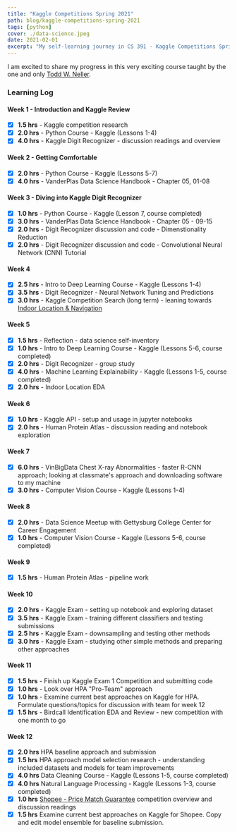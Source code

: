 ```yaml
---
title: "Kaggle Competitions Spring 2021"
path: blog/kaggle-competitions-spring-2021
tags: [python]
cover: ./data-science.jpeg
date: 2021-02-01
excerpt: "My self-learning journey in CS 391 - Kaggle Competitions Spring 2021"
---
```


I am excited to share my progress in this very exciting course taught by the one and only [Todd W. Neller](http://cs.gettysburg.edu/~tneller/).


### Learning Log

#### Week 1 - Introduction and Kaggle Review
- [x] **1.5 hrs** - Kaggle competition research
- [x] **2.0 hrs** - Python Course - Kaggle (Lessons 1-4)
- [x] **4.0 hrs** - Kaggle Digit Recognizer - discussion readings and overview

#### Week 2 - Getting Comfortable
- [x] **2.0 hrs** - Python Course - Kaggle (Lessons 5-7)
- [x] **4.0 hrs** - VanderPlas Data Science Handbook - Chapter 05, 01-08

#### Week 3 - Diving into Kaggle Digit Recognizer
- [x] **1.0 hrs** - Python Course - Kaggle (Lesson 7, course completed)
- [x] **3.0 hrs** - VanderPlas Data Science Handbook - Chapter 05 - 09-15
- [x] **2.0 hrs** - Digit Recognizer discussion and code - Dimenstionality Reduction
- [x] **2.0 hrs** - Digit Recognizer discussion and code - Convolutional Neural Network (CNN) Tutorial

#### Week 4
- [x] **2.5 hrs** - Intro to Deep Learning Course - Kaggle (Lessons 1-4)
- [x] **3.5 hrs** - Digit Recognizer - Neural Network Tuning and Predictions
- [x] **3.0 hrs** - Kaggle Competition Search (long term) - leaning towards [Indoor Location \& Navigation](https://www.kaggle.com/c/indoor-location-navigation)

#### Week 5
- [x] **1.5 hrs** - Reflection - data science self-inventory
- [x] **1.0 hrs** - Intro to Deep Learning Course - Kaggle (Lessons 5-6, course completed)
- [x] **2.0 hrs** - Digit Recognizer - group study
- [x] **4.0 hrs** - Machine Learning Explainability - Kaggle (Lessons 1-5, course completed)
- [x] **2.0 hrs** - Indoor Location EDA

#### Week 6
- [x] **1.0 hrs** - Kaggle API - setup and usage in jupyter notebooks
- [x] **2.0 hrs** - Human Protein Atlas - discussion reading and notebook exploration

#### Week 7
- [x] **6.0 hrs** - VinBigData Chest X-ray Abnormalities - faster R-CNN approach; looking at classmate's approach and downloading software to my machine
- [x] **3.0 hrs** - Computer Vision Course - Kaggle (Lessons 1-4)

#### Week 8
- [x] **2.0 hrs** - Data Science Meetup with Gettysburg College Center for Career Engagement
- [x] **1.0 hrs** - Computer Vision Course - Kaggle (Lessons 5-6, course completed)

#### Week 9
- [x] **1.5 hrs** - Human Protein Atlas - pipeline work

#### Week 10
- [x] **2.0 hrs** - Kaggle Exam - setting up notebook and exploring dataset
- [x] **3.5 hrs** - Kaggle Exam - training different classifiers and testing submissions
- [x] **2.5 hrs** - Kaggle Exam - downsampling and testing other methods
- [x] **3.0 hrs** - Kaggle Exam - studying other simple methods and preparing other approaches

#### Week 11
- [x] **1.5 hrs** - Finish up Kaggle Exam 1 Competition and submitting code
- [x] **1.0 hrs** - Look over HPA "Pro-Team" approach
- [x] **1.0 hrs** - Examine current best approaches on Kaggle for HPA. Formulate questions/topics for discussion with team for week 12
- [x] **1.5 hrs** - Birdcall Identification EDA and Review - new competition with one month to go

#### Week 12
- [x] **2.0 hrs** HPA baseline approach and submission 
- [x] **1.5 hrs** HPA approach model selection research - understanding included datasets and models for team improvements
- [x] **4.0 hrs** Data Cleaning Course - Kaggle (Lessons 1-5, course completed)
- [x] **4.0 hrs** Natural Language Processing - Kaggle (Lessons 1-3, course completed)
- [x] **1.0 hrs** [Shopee - Price Match Guarantee](https://www.kaggle.com/c/shopee-product-matching) competition overview and discussion readings
- [x] **1.5 hrs** Examine current best approaches on Kaggle for Shopee. Copy and edit model ensemble for baseline submission.